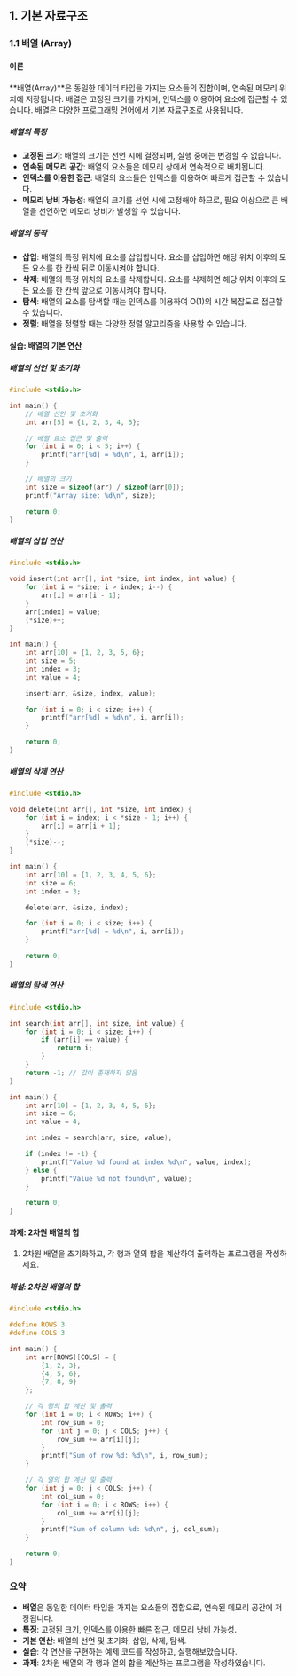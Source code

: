 ## 1. 기본 자료구조

### 1.1 배열 (Array)

#### 이론

**배열(Array)**은 동일한 데이터 타입을 가지는 요소들의 집합이며, 연속된 메모리 위치에 저장됩니다. 배열은 고정된 크기를 가지며, 인덱스를 이용하여 요소에 접근할 수 있습니다. 배열은 다양한 프로그래밍 언어에서 기본 자료구조로 사용됩니다.

##### 배열의 특징
- **고정된 크기**: 배열의 크기는 선언 시에 결정되며, 실행 중에는 변경할 수 없습니다.
- **연속된 메모리 공간**: 배열의 요소들은 메모리 상에서 연속적으로 배치됩니다.
- **인덱스를 이용한 접근**: 배열의 요소들은 인덱스를 이용하여 빠르게 접근할 수 있습니다.
- **메모리 낭비 가능성**: 배열의 크기를 선언 시에 고정해야 하므로, 필요 이상으로 큰 배열을 선언하면 메모리 낭비가 발생할 수 있습니다.

##### 배열의 동작
- **삽입**: 배열의 특정 위치에 요소를 삽입합니다. 요소를 삽입하면 해당 위치 이후의 모든 요소를 한 칸씩 뒤로 이동시켜야 합니다.
- **삭제**: 배열의 특정 위치의 요소를 삭제합니다. 요소를 삭제하면 해당 위치 이후의 모든 요소를 한 칸씩 앞으로 이동시켜야 합니다.
- **탐색**: 배열의 요소를 탐색할 때는 인덱스를 이용하여 O(1)의 시간 복잡도로 접근할 수 있습니다.
- **정렬**: 배열을 정렬할 때는 다양한 정렬 알고리즘을 사용할 수 있습니다.

#### 실습: 배열의 기본 연산

##### 배열의 선언 및 초기화

```c
#include <stdio.h>

int main() {
    // 배열 선언 및 초기화
    int arr[5] = {1, 2, 3, 4, 5};

    // 배열 요소 접근 및 출력
    for (int i = 0; i < 5; i++) {
        printf("arr[%d] = %d\n", i, arr[i]);
    }

    // 배열의 크기
    int size = sizeof(arr) / sizeof(arr[0]);
    printf("Array size: %d\n", size);

    return 0;
}
```

##### 배열의 삽입 연산

```c
#include <stdio.h>

void insert(int arr[], int *size, int index, int value) {
    for (int i = *size; i > index; i--) {
        arr[i] = arr[i - 1];
    }
    arr[index] = value;
    (*size)++;
}

int main() {
    int arr[10] = {1, 2, 3, 5, 6};
    int size = 5;
    int index = 3;
    int value = 4;

    insert(arr, &size, index, value);

    for (int i = 0; i < size; i++) {
        printf("arr[%d] = %d\n", i, arr[i]);
    }

    return 0;
}
```

##### 배열의 삭제 연산

```c
#include <stdio.h>

void delete(int arr[], int *size, int index) {
    for (int i = index; i < *size - 1; i++) {
        arr[i] = arr[i + 1];
    }
    (*size)--;
}

int main() {
    int arr[10] = {1, 2, 3, 4, 5, 6};
    int size = 6;
    int index = 3;

    delete(arr, &size, index);

    for (int i = 0; i < size; i++) {
        printf("arr[%d] = %d\n", i, arr[i]);
    }

    return 0;
}
```

##### 배열의 탐색 연산

```c
#include <stdio.h>

int search(int arr[], int size, int value) {
    for (int i = 0; i < size; i++) {
        if (arr[i] == value) {
            return i;
        }
    }
    return -1; // 값이 존재하지 않음
}

int main() {
    int arr[10] = {1, 2, 3, 4, 5, 6};
    int size = 6;
    int value = 4;

    int index = search(arr, size, value);

    if (index != -1) {
        printf("Value %d found at index %d\n", value, index);
    } else {
        printf("Value %d not found\n", value);
    }

    return 0;
}
```

#### 과제: 2차원 배열의 합

1. 2차원 배열을 초기화하고, 각 행과 열의 합을 계산하여 출력하는 프로그램을 작성하세요.

##### 해설: 2차원 배열의 합

```c
#include <stdio.h>

#define ROWS 3
#define COLS 3

int main() {
    int arr[ROWS][COLS] = {
        {1, 2, 3},
        {4, 5, 6},
        {7, 8, 9}
    };

    // 각 행의 합 계산 및 출력
    for (int i = 0; i < ROWS; i++) {
        int row_sum = 0;
        for (int j = 0; j < COLS; j++) {
            row_sum += arr[i][j];
        }
        printf("Sum of row %d: %d\n", i, row_sum);
    }

    // 각 열의 합 계산 및 출력
    for (int j = 0; j < COLS; j++) {
        int col_sum = 0;
        for (int i = 0; i < ROWS; i++) {
            col_sum += arr[i][j];
        }
        printf("Sum of column %d: %d\n", j, col_sum);
    }

    return 0;
}
```

### 요약

- **배열**은 동일한 데이터 타입을 가지는 요소들의 집합으로, 연속된 메모리 공간에 저장됩니다.
- **특징**: 고정된 크기, 인덱스를 이용한 빠른 접근, 메모리 낭비 가능성.
- **기본 연산**: 배열의 선언 및 초기화, 삽입, 삭제, 탐색.
- **실습**: 각 연산을 구현하는 예제 코드를 작성하고, 실행해보았습니다.
- **과제**: 2차원 배열의 각 행과 열의 합을 계산하는 프로그램을 작성하였습니다.
